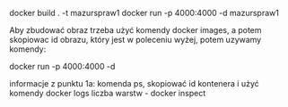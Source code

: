 docker build . -t mazurspraw1 docker run -p 4000:4000 -d mazurspraw1

Aby zbudować obraz trzeba użyć komendy docker images, a potem skopiowac id obrazu, który jest w poleceniu wyżej, potem uzywamy komendy: 

docker run -p 4000:4000 -d

informacje z punktu 1a: komenda ps, skopiować id kontenera i użyć komendy docker logs 
liczba warstw - docker inspect
